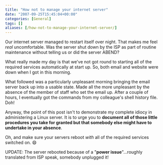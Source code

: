 ```yaml
---
title: "How not to manage your internet server"
date: "2007-09-25T15:45:04+00:00"
categories: [General]
tags: []
aliases: [/how-not-to-manage-your-internet-server/]
---
```


Our internet server managed to restart itself over night. That makes me feel *real* uncomfortable. Was the server shut down by the ISP as part of routine maintenance without telling us or did the server ABEND?

What really made my day is that we've not got round to starting all of the required services automatically at start up. So, both email and website were down when I got in this morning.

What followed was a particularly unpleasant morning bringing the email server back up into a usable state. Made all the more unpleasant by the absence of the member of staff who set the email up. After a couple of hours, I eventually got the commands from my colleague's shell history file. Doh!

Anyway, the point of this post isn't to demonstrate my complete idiocy in administering a Linux server. It is to urge you to **document all of those little procedures you take for granted but that somebody else might have to undertake in your absence**.

Oh, and make sure your servers reboot *with* all of the required services switched on. :smile:

UPDATE: The server rebooted because of a "**power issue**"...roughly translated from ISP speak, somebody unplugged it!

